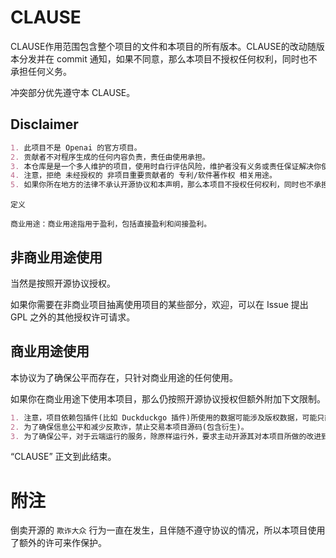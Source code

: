 # CLAUSE

CLAUSE作用范围包含整个项目的文件和本项目的所有版本。CLAUSE的改动随版本分发并在 commit 通知，如果不同意，那么本项目不授权任何权利，同时也不承担任何义务。

冲突部分优先遵守本 CLAUSE。

## Disclaimer

```markdown
1. 此项目不是 Openai 的官方项目。
2. 贡献者不对程序生成的任何内容负责，责任由使用承担。
3. 本仓库是是一个多人维护的项目，使用时自行评估风险，维护者没有义务或责任保证解决你使用造成的任何问题。
4. 注意，拒绝 未经授权的 非项目重要贡献者的 专利/软件著作权 相关用途。
5. 如果你所在地方的法律不承认开源协议和本声明，那么本项目不授权任何权利，同时也不承担任何义务。
```

```
定义

商业用途：商业用途指用于盈利，包括直接盈利和间接盈利。
```

## 非商业用途使用

当然是按照开源协议授权。

如果你需要在非商业项目抽离使用项目的某些部分，欢迎，可以在 Issue 提出 GPL 之外的其他授权许可请求。

## 商业用途使用

本协议为了确保公平而存在，只针对商业用途的任何使用。

如果你在商业用途下使用本项目，那么仍按照开源协议授权但额外附加下文限制。

```markdown
1. 注意，项目依赖包插件(比如 Duckduckgo 插件)所使用的数据可能涉及版权数据，可能只能用于个人非商业用途使用，在此告知您风险。
2. 为了确保信息公平和减少反欺诈，禁止交易本项目源码(包含衍生)。
3. 为了确保公平，对于云端运行的服务，除原样运行外，要求主动开源其对本项目所做的改进到本仓库分支。
```

“CLAUSE” 正文到此结束。

# 附注

倒卖开源的 `欺诈大众` 行为一直在发生，且伴随不遵守协议的情况，所以本项目使用了额外的许可来作保护。
